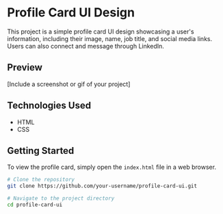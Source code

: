# Profile Card UI Design

This project is a simple profile card UI design showcasing a user's information, including their image, name, job title, and social media links. Users can also connect and message through LinkedIn.

## Preview

[Include a screenshot or gif of your project]

## Technologies Used

- HTML
- CSS

## Getting Started

To view the profile card, simply open the `index.html` file in a web browser.

```bash
# Clone the repository
git clone https://github.com/your-username/profile-card-ui.git

# Navigate to the project directory
cd profile-card-ui
